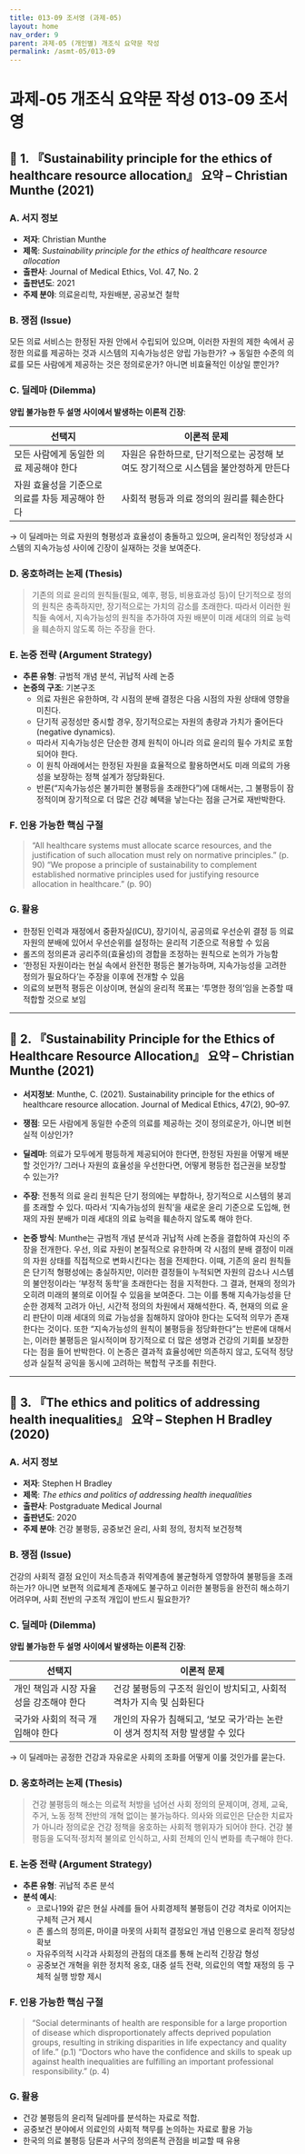 ```yaml
---
title: 013-09 조서영 (과제-05)
layout: home
nav_order: 9
parent: 과제-05 (개인별) 개조식 요약문 작성
permalink: /asmt-05/013-09
---
```


# 과제-05 개조식 요약문 작성 013-09 조서영 

## 📘 1. 『Sustainability principle for the ethics of healthcare resource allocation』 요약 – Christian Munthe (2021)

### A. 서지 정보  
- **저자**: Christian Munthe
- **제목**: *Sustainability principle for the ethics of healthcare resource allocation*  
- **출판사**: Journal of Medical Ethics, Vol. 47, No. 2  
- **출판년도**: 2021
- **주제 분야**: 의료윤리학, 자원배분, 공공보건 철학


### B. 쟁점 (Issue)  
모든 의료 서비스는 한정된 자원 안에서 수립되어 있으며, 이러한 자원의 제한 속에서 공정한 의료를 제공하는 것과 시스템의 지속가능성은 양립 가능한가?
→ 동일한 수준의 의료를 모든 사람에게 제공하는 것은 정의로운가? 아니면 비효율적인 이상일 뿐인가?


### C. 딜레마 (Dilemma)  
**양립 불가능한 두 설명 사이에서 발생하는 이론적 긴장**:

| 선택지 | 이론적 문제 |
|--------|-------------|
| 모든 사람에게 동일한 의료 제공해야 한다 | 자원은 유한하므로, 단기적으로는 공정해 보여도 장기적으로 시스템을 불안정하게 만든다 |
| 자원 효율성을 기준으로 의료를 차등 제공해야 한다 | 사회적 평등과 의료 정의의 원리를 훼손한다 |

→ 이 딜레마는 의료 자원의 형평성과 효율성이 충돌하고 있으며, 윤리적인 정당성과 시스템의 지속가능성 사이에 긴장이 실재하는 것을 보여준다.


### D. 옹호하려는 논제 (Thesis)  
> 기존의 의료 윤리의 원칙들(필요, 예후, 평등, 비용효과성 등)이 단기적으로 정의의 원칙은 충족하지만, 장기적으로는 가치의 감소를 초래한다. 따라서 이러한 원칙들 속에서, 지속가능성의 원칙을 추가하여 자원 배분이 미래 세대의 의료 능력을 훼손하지 않도록 하는 주장을 한다.


### E. 논증 전략 (Argument Strategy)  
- **추론 유형**: 규범적 개념 분석, 귀납적 사례 논증
- **논증의 구조**:
  기본구조
  - 의료 자원은 유한하며, 각 시점의 분배 결정은 다음 시점의 자원 상태에 영향을 미친다.
  - 단기적 공정성만 중시할 경우, 장기적으로는 자원의 총량과 가치가 줄어든다(negative dynamics).
  - 따라서 지속가능성은 단순한 경제 원칙이 아니라 의료 윤리의 필수 가치로 포함되어야 한다.
  - 이 원칙 아래에서는 한정된 자원을 효율적으로 활용하면서도 미래 의료의 가용성을 보장하는 정책 설계가 정당화된다.
  - 반론(“지속가능성은 불가피한 불평등을 초래한다”)에 대해서는, 그 불평등이 잠정적이며 장기적으로 더 많은 건강 혜택을 낳는다는 점을 근거로 재반박한다.


### F. 인용 가능한 핵심 구절
> “All healthcare systems must allocate scarce resources, and the justification of such allocation must rely on normative principles.” (p. 90)
> “We propose a principle of sustainability to complement established normative principles used for justifying resource allocation in healthcare.” (p. 90)


### G. 활용
- 한정된 인력과 재정에서 중환자실(ICU), 장기이식, 공공의료 우선순위 결정 등 의료 자원의 분배에 있어서 우선순위를 설정하는 윤리적 기준으로 적용할 수 있음
- 롤즈의 정의론과 공리주의(효율성)의 경합을 조정하는 원칙으로 논의가 가능함
- ‘한정된 자원이라는 현실 속에서 완전한 평등은 불가능하며, 지속가능성을 고려한 정의가 필요하다’는 주장을 이후에 전개할 수 있음
- 의료의 보편적 평등은 이상이며, 현실의 윤리적 목표는 ‘투명한 정의’임을 논증할 때 적합할 것으로 보임

---

## 📘 2. 『Sustainability Principle for the Ethics of Healthcare Resource Allocation』 요약 – Christian Munthe (2021)

- **서지정보**: Munthe, C. (2021). Sustainability principle for the ethics of healthcare resource allocation. Journal of Medical Ethics, 47(2), 90–97.

- **쟁점**: 모든 사람에게 동일한 수준의 의료를 제공하는 것이 정의로운가, 아니면 비현실적 이상인가?
- **딜레마**: 의료가 모두에게 평등하게 제공되어야 한다면, 한정된 자원을 어떻게 배분할 것인가?/ 그러나 자원의 효율성을 우선한다면, 어떻게 평등한 접근권을 보장할 수 있는가?  
- **주장**: 전통적 의료 윤리 원칙은 단기 정의에는 부합하나, 장기적으로 시스템의 붕괴를 초래할 수 있다. 따라서 ‘지속가능성의 원칙’을 새로운 윤리 기준으로 도입해, 현재의 자원 분배가 미래 세대의 의료 능력을 훼손하지 않도록 해야 한다.
- **논증 방식**: Munthe는 규범적 개념 분석과 귀납적 사례 논증을 결합하여 자신의 주장을 전개한다. 우선, 의료 자원이 본질적으로 유한하며 각 시점의 분배 결정이 미래의 자원 상태를 직접적으로 변화시킨다는 점을 전제한다. 이때, 기존의 윤리 원칙들은 단기적 형평성에는 충실하지만, 이러한 결정들이 누적되면 자원의 감소나 시스템의 불안정이라는 ‘부정적 동학’을 초래한다는 점을 지적한다. 그 결과, 현재의 정의가 오히려 미래의 불의로 이어질 수 있음을 보여준다.
그는 이를 통해 지속가능성을 단순한 경제적 고려가 아닌, 시간적 정의의 차원에서 재해석한다. 즉, 현재의 의료 윤리 판단이 미래 세대의 의료 가능성을 침해하지 않아야 한다는 도덕적 의무가 존재한다는 것이다. 또한 “지속가능성의 원칙이 불평등을 정당화한다”는 반론에 대해서는, 이러한 불평등은 일시적이며 장기적으로 더 많은 생명과 건강의 기회를 보장한다는 점을 들어 반박한다. 이 논증은 결과적 효율성에만 의존하지 않고, 도덕적 정당성과 실질적 공익을 동시에 고려하는 복합적 구조를 취한다.

---

## 📘 3. 『The ethics and politics of addressing health inequalities』 요약 – Stephen H Bradley (2020)

### A. 서지 정보  
- **저자**: Stephen H Bradley
- **제목**: *The ethics and politics of addressing health inequalities*  
- **출판사**: Postgraduate Medical Journal
- **출판년도**: 2020
- **주제 분야**: 건강 불평등, 공중보건 윤리, 사회 정의, 정치적 보건정책


### B. 쟁점 (Issue)  
건강의 사회적 결정 요인이 저소득층과 취약계층에 불균형하게 영향하여 불평등을 초래하는가? 아니면 보편적 의료체계 존재에도 불구하고 이러한 불평등을 완전히 해소하기 어려우며, 사회 전반의 구조적 개입이 반드시 필요한가?


### C. 딜레마 (Dilemma)  
**양립 불가능한 두 설명 사이에서 발생하는 이론적 긴장**:

| 선택지 | 이론적 문제 |
|--------|-------------|
| 개인 책임과 시장 자율성을 강조해야 한다 | 건강 불평등의 구조적 원인이 방치되고, 사회적 격차가 지속 및 심화된다 |
| 국가와 사회의 적극 개입해야 한다 | 개인의 자유가 침해되고, ‘보모 국가’라는 논란이 생겨 정치적 저항 발생할 수 있다 |

→ 이 딜레마는 공정한 건강과 자유로운 사회의 조화를 어떻게 이룰 것인가를 묻는다.


### D. 옹호하려는 논제 (Thesis)  
> 건강 불평등의 해소는 의료적 처방을 넘어선 사회 정의의 문제이며, 경제, 교육, 주거, 노동 정책 전반의 개혁 없이는 불가능하다. 의사와 의료인은 단순한 치료자가 아니라 정의로운 건강 정책을 옹호하는 사회적 행위자가 되어야 한다. 건강 불평등을 도덕적·정치적 불의로 인식하고, 사회 전체의 인식 변화를 촉구해야 한다.


### E. 논증 전략 (Argument Strategy)  
- **추론 유형**: 귀납적 추론 분석
- **분석 예시**:
  - 코로나19와 같은 현실 사례를 들어 사회경제적 불평등이 건강 격차로 이어지는 구체적 근거 제시
  - 존 롤스의 정의론, 마이클 마못의 사회적 결정요인 개념 인용으로 윤리적 정당성 확보
  - 자유주의적 시각과 사회정의 관점의 대조를 통해 논리적 긴장감 형성
  - 공중보건 개혁을 위한 정치적 옹호, 대중 설득 전략, 의료인의 역할 재정의 등 구체적 실행 방향 제시


### F. 인용 가능한 핵심 구절
> “Social determinants of health are responsible for a large proportion of disease which disproportionately affects deprived population groups, resulting in striking disparities in life expectancy and quality of life.” (p.1)
> “Doctors who have the confidence and skills to speak up against health inequalities are fulfilling an important professional responsibility.” (p. 4)


### G. 활용
- 건강 불평등의 윤리적 딜레마를 분석하는 자료로 적합.
- 공중보건 분야에서 의료인의 사회적 책무를 논의하는 자료로 활용 가능
- 한국의 의료 불평등 담론과 서구의 정의론적 관점을 비교할 때 유용
